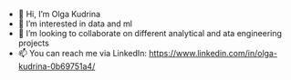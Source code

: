 - 👋 Hi, I’m Olga Kudrina
- 👀 I’m interested in data and ml
- 💞️ I’m looking to collaborate on different analytical and ata engineering projects
- 📫 You can reach me via LinkedIn: https://www.linkedin.com/in/olga-kudrina-0b69751a4/

<!---
olkudrina/olkudrina is a ✨ special ✨ repository because its `README.md` (this file) appears on your GitHub profile.
You can click the Preview link to take a look at your changes.
--->
